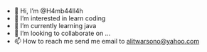 - 👋 Hi, I’m @H4mb44ll4h
- 👀 I’m interested in learn coding
- 🌱 I’m currently learning java
- 💞️ I’m looking to collaborate on ...
- 📫 How to reach me send me email to alitwarsono@yahoo.com

<!---
H4mb44ll4h/H4mb44ll4h is a ✨ special ✨ repository because its `README.md` (this file) appears on your GitHub profile.
You can click the Preview link to take a look at your changes.
--->

